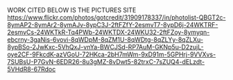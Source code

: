 WORK CITED 
BELOW IS THE PICTURES SITE 
https://www.flickr.com/photos/gotcredit/31909178337/in/photolist-QBGT2c-8ymAP2-8ymAr2-8ymAJv-8ypC3J-2ftFZfY-2esmvT7-8ypD6j-24WKTRF-2esmvCs-24WKTkR-Tq4PWb-24WKTDX-24WKU32-2ftFZoy-8ymyqn-ebcrny-3gaNis-6vovi-8qWDpM-8qZM1U-8qWDtg-8qZLYy-8qZLXu-8ypBSo-2JwKxc-5VhQxJ-vnYa-BWCJSd-RP7AuM-GKNp5u-D2zujL-oye2CF-9FkcdK-azVGoU-72HKca-2bH7mWm-9xD91m-5GPHrj-9VVXvs-7SUBsU-P7GvN-6EDR26-8u3gMZ-8vDwt5-82trxC-7sZUQ4-dELzdt-5VHdR8-67Rdoc
